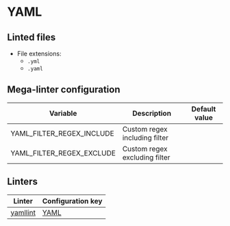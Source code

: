 <!-- markdownlint-disable MD003 MD020 MD033 MD041 -->
<!-- Generated by .automation/build.py, please do not update manually -->
<!-- Instead, update descriptor file at https://github.com/nvuillam/mega-linter/tree/master/megalinter/descriptors/yaml.yml -->
# YAML

## Linted files

- File extensions:
  - `.yml`
  - `.yaml`

## Mega-linter configuration

| Variable | Description | Default value |
| ----------------- | -------------- | -------------- |
| YAML_FILTER_REGEX_INCLUDE | Custom regex including filter |  |
| YAML_FILTER_REGEX_EXCLUDE | Custom regex excluding filter |  |

## Linters

| Linter | Configuration key |
| ------ | ----------------- |
| [yamllint](yaml_yamllint.md) | [YAML](yaml_yamllint.md) |
